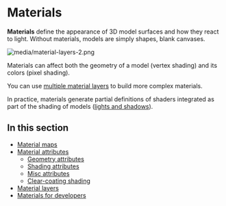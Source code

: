 # Materials

**Materials** define the appearance of 3D model surfaces and how they react to light. Without materials, models are simply shapes, blank canvases.

![media/material-layers-2.png](media/material-layers-2.png)

Materials can affect both the geometry of a model (vertex shading) and its colors (pixel shading).

You can use [multiple material layers](material-layers.md) to build more complex materials.

In practice, materials generate partial definitions of shaders integrated as part of the shading of models ([lights and shadows](../lights-and-shadows/index.md)).

## In this section

* [Material maps](material-maps.md)
* [Material attributes](material-attributes.md)
    * [Geometry attributes](geometry-attributes.md)
    * [Shading attributes](shading-attributes.md)
    * [Misc attributes](misc-attributes.md)
    * [Clear-coating shading](clear-coat-shading.md)
* [Material layers](material-layers.md)
* [Materials for developers](materials-for-developers.md)